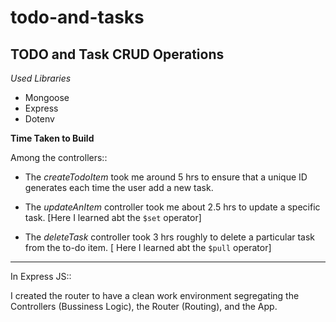 # todo-and-tasks
## TODO and Task CRUD Operations
_Used Libraries_
* Mongoose
* Express
* Dotenv

**Time Taken to Build**

Among the controllers::

* The _createTodoItem_ took me around 5 hrs to ensure that a unique ID generates each time the user add a new task.

* The _updateAnItem_ controller took me about 2.5 hrs to update a specific task. [Here I learned abt the `$set` operator]

* The _deleteTask_ controller took 3 hrs roughly to delete a particular task from the to-do item. [ Here I learned abt the `$pull` operator]

***

In Express JS::

I created the router to have a clean work environment segregating the Controllers (Bussiness Logic), the Router (Routing), and the App.

